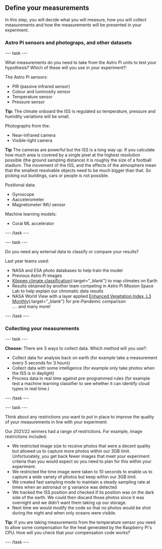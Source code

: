 ## Define your measurements

In this step, you will decide what you will measure, how you will collect measurements and how the measurements will be presented in your experiment. 

### Astro Pi sensors and photograps, and other datasets

--- task ---

What measurements do you need to take from the Astro Pi units to test your hypothesis? Which of these will you use in your experiment?: 

The Astro Pi sensors:
+ PIR (passive infrared sensor)
+ Colour and luminosity sensor
+ Temperature sensor
+ Pressure sensor

**Tip:** The climate onboard the ISS is regulated so temperature, pressure and humidity variations will be small. 

Photographs from the:
+ Near-infrared camera
+ Visible-light camera 

**Tip** The cameras are powerful but the ISS is a long way up.  If you calculate how much area is covered by a single pixel at the highest resolution possible (the ground sampling distance) it is roughly the size of a football stadium. The movement of the ISS, and the effects of the atmosphere mean that the smallest resolvable objects need to be much bigger than that.  So picking out buildings, cars or people is not possible. 

Positional data:
+ Gyroscope 
+ Aaccelerometer
+ Magnetometer IMU sensor

Machine learning models:
+ Coral ML accelerator

--- /task ---

--- task ---

Do you need any external data to classify or compare your results?

Last year teams used: 

+ NASA and ESA photo databases to help train the model 
+ Previous Astro Pi images
+ [Köppen climate classification](https://en.wikipedia.org/wiki/K%C3%B6ppen_climate_classification){:target="_blank"} to map climates on Earth 
+ Results obtained by another team competing in Astro Pi Mission Space Lab to help explain our chromatic data results
+ NASA World View with a layer applied [Enhanced Vegetation Index, L3 Monthly](https://lpdaac.usgs.gov/products/mod13a3v061/){:target="_blank"} for pre-Pandemic comparison  
.... and many more!

--- /task ---

### Collecting your measurements

--- task ---

**Choose:** There are 3 ways to collect data. Which method will you use?: 
+ Collect data for analysis back on earth (for example take a measurement every 5 seconds for 3 hours)
+ Collect data with some intelligence (for example only take photos when the ISS is in daylight)
+ Process data in real time against pre-programmed rules (for example test a machine learning classifier to see whether it can identify cloud types in real time.) 

--- /task ---

--- task ---

Think about any restrictions you want to put in place to improve the quality of your measurements in line with your experiment: 

Our 2021/22 winners had a range of restrictions. For example, image restrictions included:
+ We restricted image size to receive photos that were a decent quality but allowed us to capture more photos within our 3GB limit. Unfortunately, you get back fewer images that meet your experiment criteria than you would expect so you need to plan for this within your experiment. 
+ We restricted the time image were taken to 10 seconds to enable us to capture a wide variety of photos but keep within our 3GB limit. 
+ We created fast sampling mode to maintain a steady sampling rate at times when an astronaut or g variance was detected 
+ We tracked the ISS position and checked if its position was on the dark side of the earth. We could then discard those photos since it was overnight and we didn’t want them taking up our storage.
+ Next time we would modify the code so that no photos would be shot during the night and when only oceans were visible. 

**Tip:** If you are taking measurements from the temperature sensor you need to allow some compensation for the heat generated by the Raspberry Pi's CPU. How will you check that your compensation code works?

--- /task ---

